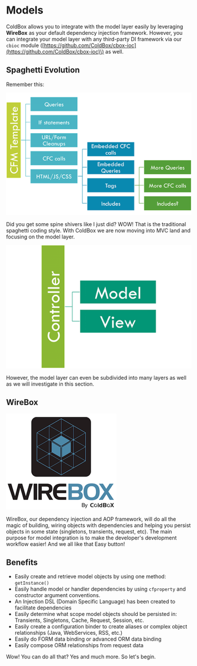 # Models

ColdBox allows you to integrate with the model layer easily by leveraging **WireBox** as your default dependency injection framework. However, you can integrate your model layer with any third-party DI framework via our `cbioc` module \([https://github.com/ColdBox/cbox-ioc](https://github.com/ColdBox/cbox-ioc)\) as well.

## Spaghetti Evolution

Remember this:

![](../../.gitbook/assets/spaghetti.png)

Did you get some spine shivers like I just did? WOW! That is the traditional spaghetti coding style. With ColdBox we are now moving into MVC land and focusing on the model layer.

![](../../.gitbook/assets/mvc.png)

However, the model layer can even be subdivided into many layers as well as we will investigate in this section.

## WireBox

![](../../.gitbook/assets/wirebox.png)

WireBox, our dependency injection and AOP framework, will do all the magic of building, wiring objects with dependencies and helping you persist objects in some state \(singletons, transients, request, etc\). The main purpose for model integration is to make the developer's development workflow easier! And we all like that Easy button!

## Benefits

* Easily create and retrieve model objects by using one method: `getInstance()`
* Easily handle model or handler dependencies by using `cfproperty` and constructor argument conventions.
* An Injection DSL \(Domain Specific Language\) has been created to facilitate dependencies
* Easily determine what scope model objects should be persisted in: Transients, Singletons, Cache, Request, Session, etc.
* Easily create a configuration binder to create aliases or complex object relationships \(Java, WebServices, RSS, etc.\)
* Easily do FORM data binding or advanced ORM data binding
* Easily compose ORM relationships from request data

Wow! You can do all that? Yes and much more. So let's begin.

